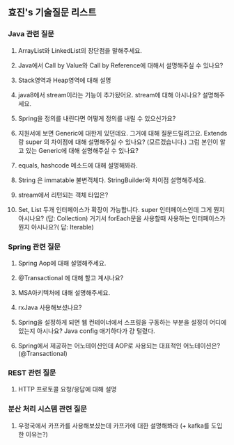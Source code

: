 효진's 기술질문 리스트
---
### Java 관련 질문

1. ArrayList와 LinkedList의 장단점을 말해주세요. 

2. Java에서 Call by Value와 Call by Reference에 대해서 설명해주실 수 있나요?

3. Stack영역과 Heap영역에 대해 설명

4. java8에서 stream이라는 기능이 추가됬어요. stream에 대해 아시나요? 설명해주세요.

5. Spring을 정의를 내린다면 어떻게 정의를 내릴 수 있으신가요? 

6. 지원서에 보면 Generic에 대한게 있던데요. 그거에 대해 질문드릴려고요. Extends랑 super 의 차이점에 대해 설명해주실 수 있나요? (모르겠습니다.) 그럼 본인이 알고 있는 Generic에 대해 설명해주실 수 있나요?

7. equals, hashcode 메소드에 대해 설명해봐라.

8. String 은 immatable 불변객체다. StringBuilder와 차이점 설명해주세요.

9. stream에서 리턴되는 객체 타입은?

10. Set, List 두개 인터페이스가 확장이 가능합니다. super 인터페이스인데 그게 뭔지 아시나요? (답: Collection) 거기서 forEach문을 사용할때 사용하는 인터페이스가 뭔지 아시나요?( 답: Iterable)

### Spring 관련 질문

1. Spring Aop에 대해 설명해주세요.

2. @Transactional 에 대해 할고 계시나요? 

3. MSA아키텍처에 대해 설명해주세요.

4. rxJava 사용해보셨나요? 

5. Spring을 설정하게 되면 웹 컨테이너에서 스프링을 구동하는 부분을 설정이 어디에 있는지 아시나요? Java config 애기하다가 걍 털렸다.

6. Spring에서 제공하는 어노테이션인데 AOP로 사용되는 대표적인 어노테이션은? (@Transactional)

### REST 관련 질문
1. HTTP 프로토콜 요청/응답에 대해 설명

### 분산 처리 시스템 관련 질문
1. 우정국에서 카프카를 사용해보셨는데 카프카에 대한 설명해봐라 (+ kafka를 도입한 이유는?)